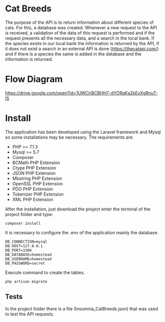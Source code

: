 # Cat Breeds
The purpose of the API is to return information about different species of cats. For this, a database was created. Whenever a new request to the API is received, a validation of the data of this request is performed and if the request presents all the necessary data, and a search in the local bank. If the species exists in our local bank the information is returned by the API, if it does not exist a search in an external API is done (https://thecatapi.com/) and if there is a species the same is added in the database and the information is returned.


# Flow Diagram
https://drive.google.com/open?id=1UWCirBCBHH7-dYORaKa2kEvXgRnuT-IS


# Install

The application has been developed using the Laravel framework and Mysql so some installations may be necessary. The requirements are:
- PHP >= 7.1.3
- Mysql >= 5.7
- Composer
- BCMath PHP Extension
- Ctype PHP Extension
- JSON PHP Extension
- Mbstring PHP Extension
- OpenSSL PHP Extension
- PDO PHP Extension
- Tokenizer PHP Extension
- XML PHP Extension

After the installation, just download the project enter the terminal of the project folder and type:
```
composer install
```
It is necessary to configure the .env of the application mainly the database.
```
DB_CONNECTION=mysql
DB_HOST=127.0.0.1
DB_PORT=3306
DB_DATABASE=homestead
DB_USERNAME=homestead
DB_PASSWORD=secret
```
Execute command to create the tables.
```
php artisan migrate
```

## Tests

In the project folder there is a file (Insomnia_CatBreeds.json) that was used to test the API requests.
